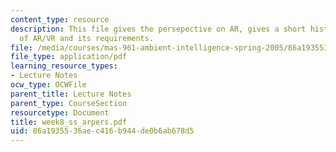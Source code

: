 ```yaml
---
content_type: resource
description: This file gives the persepective on AR, gives a short history, neccessities
  of AR/VR and its requirements.
file: /media/courses/mas-961-ambient-intelligence-spring-2005/86a1935536aec416b944de0b6ab678d5_week8_ss_arpers.pdf
file_type: application/pdf
learning_resource_types:
- Lecture Notes
ocw_type: OCWFile
parent_title: Lecture Notes
parent_type: CourseSection
resourcetype: Document
title: week8_ss_arpers.pdf
uid: 86a19355-36ae-c416-b944-de0b6ab678d5
---
```

